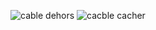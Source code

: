 ![cable dehors](https://user-images.githubusercontent.com/112189073/236237050-9403c215-5abb-4460-8e01-97b95d529729.png)
![cacble cacher](https://user-images.githubusercontent.com/112189073/236237064-dda4411e-ef3e-4b7a-a006-ecebcb6074b1.png)
